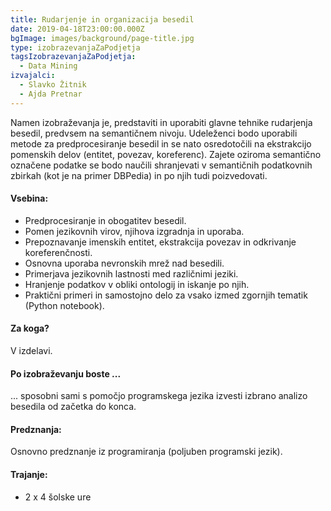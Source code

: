 ```yaml
---
title: Rudarjenje in organizacija besedil
date: 2019-04-18T23:00:00.000Z
bgImage: images/background/page-title.jpg
type: izobrazevanjaZaPodjetja
tagsIzobrazevanjaZaPodjetja:
  - Data Mining
izvajalci:
  - Slavko Žitnik
  - Ajda Pretnar
---
```

Namen izobraževanja je, predstaviti in uporabiti glavne tehnike rudarjenja besedil, predvsem na semantičnem nivoju. Udeleženci bodo uporabili metode za predprocesiranje besedil in se nato osredotočili na ekstrakcijo pomenskih delov (entitet, povezav, koreferenc). Zajete oziroma semantično označene podatke se bodo naučili shranjevati v semantičnih podatkovnih zbirkah (kot je na primer DBPedia) in po njih tudi poizvedovati. 

#### Vsebina:

* Predprocesiranje in obogatitev besedil.
* Pomen jezikovnih virov, njihova izgradnja in uporaba.
* Prepoznavanje imenskih entitet, ekstrakcija povezav in odkrivanje koreferenčnosti.
* Osnovna uporaba nevronskih mrež nad besedili.
* Primerjava jezikovnih lastnosti med različnimi jeziki.
* Hranjenje podatkov v obliki ontologij in iskanje po njih.
* Praktični primeri in samostojno delo za vsako izmed zgornjih tematik (Python notebook).

#### Za koga?

V izdelavi.

#### Po izobraževanju boste ...

... sposobni sami s pomočjo programskega jezika izvesti izbrano analizo besedila od začetka do konca.

#### Predznanja:

Osnovno predznanje iz programiranja (poljuben programski jezik).

#### Trajanje:

* 2 x 4 šolske ure
